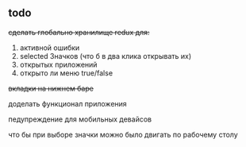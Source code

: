 ## todo
<del>сделать глобально хранилище redux для:
1. активной ошибки 
2. selected Значков (что б в два клика открывать их)
3. открытых приложений
4. открыто ли меню true/false </del>

<del>вкладки на нижнем баре</del>

доделать функционал приложения

педупреждение для мобильных девайсов

что бы при выборе значки можно было двигать по рабочему столу

